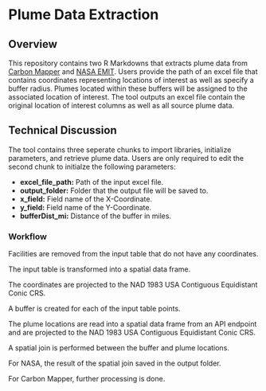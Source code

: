 # Plume Data Extraction

## Overview 
This repository contains two R Markdowns that extracts plume data from <a href="https://data.carbonmapper.org/" target="_blank">Carbon Mapper</a> and <a href="https://earth.jpl.nasa.gov/emit-mmgis-lb/?mission=EMIT&site=ert&mapLon=-103.84810013696554&mapLat=32.54933309954321&mapZoom=9&globeLon=0&globeLat=3.508354649267438e-15&globeZoom=2&globeCamera=9.000268457972838,-10000000,10.000298286636488,0,1,0&panePercents=0,100,0&on=3d9e9b7f-9c7c-4c92-94d8-dec04c300168$1.00,8fed617c-0c4e-4841-87d1-f4ffd1a56d4e$1.00,37414e25-e3d3-4b78-ade5-75edfe4e5da0$1.00,ba365157-1ba0-4c7e-9a3a-4bce7ad3ed13$0.70" target="_blank">NASA EMIT</a>. Users provide the path of an excel file that contains coordinates representing locations of interest as well as specify a buffer radius. Plumes located within these buffers will be assigned to the associated location of interest. The tool outputs an excel file contain the original location of interest columns as well as all source plume data.

## Technical Discussion
The tool contains three seperate chunks to import libraries, initialize parameters, and retrieve plume data. Users are only required to edit the second chunk to initialze the following parameters:
<ul>
 <li><b>excel_file_path:</b> Path of the input excel file.</li>
 <li><b>output_folder:</b> Folder that the output file will be saved to.</li>
 <li><b>x_field:</b> Field name of the X-Coordinate.</li>
 <li><b>y_field:</b> Field name of the Y-Coordinate.</li>
 <li><b>bufferDist_mi:</b> Distance of the buffer in miles.</li>
</ul>

### Workflow

Facilities are removed from the input table that do not have any coordinates.

The input table is transformed into a spatial data frame.

The coordinates are projected to the NAD 1983 USA Contiguous Equidistant Conic CRS.

A buffer is created for each of the input table points.

The plume locations are read into a spatial data frame from an API endpoint and are projected to the NAD 1983 USA Contiguous Equidistant Conic CRS.

A spatial join is performed between the buffer and plume locations.

For NASA, the result of the spatial join saved in the output folder.

For Carbon Mapper, further processing is done.
